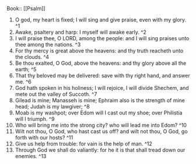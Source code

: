  Book:: [[Psalm]]
 1. O god, my heart is fixed; I will sing and give praise, even with my glory. ^1
 2. Awake, psaltery and harp: I myself will awake early. ^2
 3. I will praise thee, O LORD, among the people: and I will sing praises unto thee among the nations. ^3
 4. For thy mercy is great above the heavens: and thy truth reacheth unto the clouds. ^4
 5. Be thou exalted, O God, above the heavens: and thy glory above all the earth; ^5
 6. That thy beloved may be delivered: save with thy right hand, and answer me. ^6
 7. God hath spoken in his holiness; I will rejoice, I will divide Shechem, and mete out the valley of Succoth. ^7
 8. Gilead is mine; Manasseh is mine; Ephraim also is the strength of mine head; Judah is my lawgiver; ^8
 9. Moab is my washpot; over Edom will I cast out my shoe; over Philistia will I triumph. ^9
 10. Who will bring me into the strong city? who will lead me into Edom? ^10
 11. Wilt not thou, O God, who hast cast us off? and wilt not thou, O God, go forth with our hosts? ^11
 12. Give us help from trouble: for vain is the help of man. ^12
 13. Through God we shall do valiantly: for he it is that shall tread down our enemies. ^13
